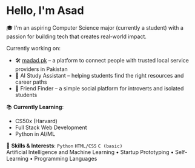 # Hello, I'm Asad

🎓 I'm an aspiring Computer Science major (currently a student) with a passion for building tech that creates real-world impact.

Currently working on:
- 🛠️ [madad.pk](https://github.com/asadhasanalvi/madad.pk) – a platform to connect people with trusted local service providers in Pakistan
- 🤖 AI Study Assistant – helping students find the right resources and career paths
- 👥 Friend Finder – a simple social platform for introverts and isolated students

📚 **Currently Learning**:  
- CS50x (Harvard)  
- Full Stack Web Development  
- Python in AI/ML

🧠 **Skills & Interests**:
`Python` `HTML/CSS` `C (basic)`  
Artificial Intelligence and Machine Learning • Startup Prototyping • Self-Learning • Programming Languages 

